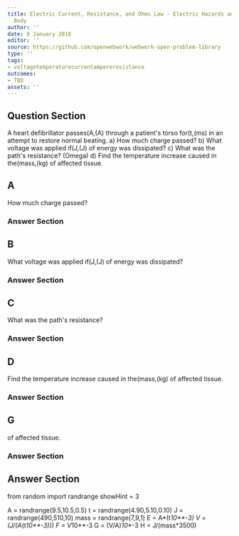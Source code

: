 ```yaml
---
title: Electric Current, Resistance, and Ohms Law - Electric Hazards and the Human
  Body
author: ''
date: 8 January 2018
editor: ''
source: https://github.com/openwebwork/webwork-open-problem-library
type: ''
tags:
- voltagetemperaturecurrentampereresistance
outcomes:
- TBD
assets: ''
---
```


## Question Section 

A heart defibrillator passes(A,(A) through a patient's torso for(t,(ms) in an attempt to restore normal beating.
a) How much charge passed?
b) What voltage was applied if(J,(J) of energy was dissipated?
c) What was the path's resistance?
(Omega)
d) Find the temperature increase caused in the(mass,(kg) of affected tissue.

## A
How much charge passed?
### Answer Section
## B
What voltage was applied if(J,(J) of energy was dissipated?
### Answer Section
## C
What was the path's resistance?
### Answer Section
## D
Find the temperature increase caused in the(mass,(kg) of affected tissue.
### Answer Section
## G
of affected tissue.
### Answer Section


## Answer Section

from random import randrange
showHint = 3

A = randrange(9.5,10.5,0.5)
t = randrange(4.90,5.10,0.10)
J = randrange(490,510,10)
mass = randrange(7,9,1)
E = A*(t*10**-3)
V = (J/(A*(t*10**-3)))
F = V*10**-3
G = (V/A)*10**-3
H = J/(mass*3500)